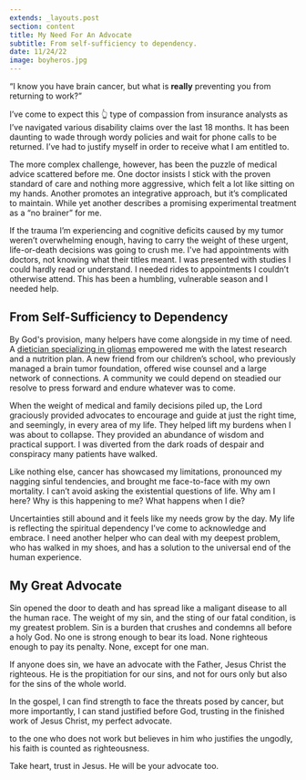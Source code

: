 ```yaml
---
extends: _layouts.post
section: content
title: My Need For An Advocate
subtitle: From self-sufficiency to dependency.
date: 11/24/22
image: boyheros.jpg
---
```


<x-blockquote class="font-serif italic" cite="https://www.esv.org/1+John+2:1-2/">
“I know you have brain cancer, but what is <b>really</b> preventing you from returning to work?”
</x-blockquote>

I’ve come to expect this 👆 type of compassion from insurance analysts as I’ve navigated various disability claims over the last 18 months. It has been daunting to wade through wordy policies and wait for phone calls to be returned. I’ve had to justify myself in order to receive what I am entitled to.

The more complex challenge, however, has been the puzzle of medical advice scattered before me. One doctor insists I stick with the proven standard of care and nothing more aggressive, which felt a lot like sitting on my hands. Another promotes an integrative approach, but it’s complicated to maintain. While yet another describes a promising experimental treatment as a “no brainer” for me.

If the trauma I’m experiencing and cognitive deficits caused by my tumor weren’t overwhelming enough, having to carry the weight of these urgent, life-or-death decisions was going to crush me. I've had appointments with doctors, not knowing what their titles meant. I was presented with studies I could hardly read or understand. I needed rides to appointments I couldn’t otherwise attend. This has been a humbling, vulnerable season and I needed help.

## From Self-Sufficiency to Dependency

By God's provision, many helpers have come alongside in my time of need. A <a href="https://www.patricesurley.com">dietician specializing in gliomas</a> empowered me with the latest research and a nutrition plan. A new friend from our children’s school, who previously managed a brain tumor foundation, offered wise counsel and a large network of connections. A community we could depend on steadied our resolve to press forward and endure whatever was to come.

When the weight of medical and family decisions piled up, the Lord graciously provided advocates to encourage and guide at just the right time, and seemingly, in every area of my life. They helped lift my burdens when I was about to collapse. They provided an abundance of wisdom and practical support. I was diverted from the dark roads of despair and conspiracy many patients have walked.

Like nothing else, cancer has showcased my limitations, pronounced my nagging sinful tendencies, and brought me face-to-face with my own mortality. I can’t avoid asking the existential questions of life. Why am I here? Why is this happening to me? What happens when I die?

Uncertainties still abound and it feels like my needs grow by the day. My life is reflecting the spiritual dependency I’ve come to acknowledge and embrace. I need another helper who can deal with my deepest problem, who has walked in my shoes, and has a solution to the universal end of the human experience.

## My Great Advocate

Sin opened the door to death and has spread like a maligant disease to all the human race. The weight of my sin, and the sting of our fatal condition, is my greatest problem. Sin is a burden that crushes and condemns all before a holy God. No one is strong enough to bear its load. None righteous enough to pay its penalty. None, except for one man.

<x-blockquote class="font-mono" cite="https://www.esv.org/1+John+2:1-2/" caption="1 John 2:1-2">
    <div>If anyone does sin, we have an advocate with the Father, Jesus Christ the righteous. He is the propitiation for our sins, and not for ours only but also for the sins of the whole world.</div>
</x-blockquote>

In the gospel, I can find strength to face the threats posed by cancer, but more importantly, I can stand justified before God, trusting in the finished work of Jesus Christ, my perfect advocate.

<x-blockquote class="font-mono" cite="https://www.esv.org/Romans+4:5/" caption="Romans 4:5">
    <div>to the one who does not work but believes in him who justifies the ungodly, his faith is counted as righteousness.</div>
</x-blockquote>

Take heart, trust in Jesus. He will be your advocate too.

